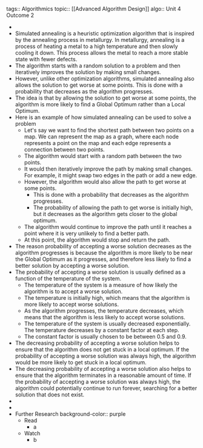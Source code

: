 tags:: Algorithmics
topic:: [[Advanced Algorithm Design]]
algo:: Unit 4 Outcome 2

-
- Simulated annealing is a heuristic optimization algorithm that is inspired by the annealing process in metallurgy. In metallurgy, annealing is a process of heating a metal to a high temperature and then slowly cooling it down. This process allows the metal to reach a more stable state with fewer defects.
- The algorithm starts with a random solution to a problem and then iteratively improves the solution by making small changes.
- However, unlike other optimization algorithms, simulated annealing also allows the solution to get worse at some points. This is done with a probability that decreases as the algorithm progresses.
- The idea is that by allowing the solution to get worse at some points, the algorithm is more likely to find a Global Optimum rather than a Local Optimum.
- Here is an example of how simulated annealing can be used to solve a problem
	- Let's say we want to find the shortest path between two points on a map. We can represent the map as a graph, where each node represents a point on the map and each edge represents a connection between two points.
	- The algorithm would start with a random path between the two points.
	- It would then iteratively improve the path by making small changes. For example, it might swap two edges in the path or add a new edge.
	- However, the algorithm would also allow the path to get worse at some points.
		- This is done with a probability that decreases as the algorithm progresses.
		- The probability of allowing the path to get worse is initially high, but it decreases as the algorithm gets closer to the global optimum.
	- The algorithm would continue to improve the path until it reaches a point where it is very unlikely to find a better path.
	- At this point, the algorithm would stop and return the path.
- The reason probability of accepting a worse solution decreases as the algorithm progresses is because the algorithm is more likely to be near the Global Optimum as it progresses, and therefore less likely to find a better solution by accepting a worse solution.
- The probability of accepting a worse solution is usually defined as a function of the temperature of the system.
	- The temperature of the system is a measure of how likely the algorithm is to accept a worse solution.
	- The temperature is initially high, which means that the algorithm is more likely to accept worse solutions.
	- As the algorithm progresses, the temperature decreases, which means that the algorithm is less likely to accept worse solutions.
	- The temperature of the system is usually decreased exponentially. The temperature decreases by a constant factor at each step.
	- The constant factor is usually chosen to be between 0.5 and 0.9.
- The decreasing probability of accepting a worse solution helps to ensure that the algorithm does not get stuck in a local optimum. If the probability of accepting a worse solution was always high, the algorithm would be more likely to get stuck in a local optimum.
- The decreasing probability of accepting a worse solution also helps to ensure that the algorithm terminates in a reasonable amount of time. If the probability of accepting a worse solution was always high, the algorithm could potentially continue to run forever, searching for a better solution that does not exist.
-
-
- Further Research
  background-color:: purple
	- Read
		- a
	- Watch
		- b